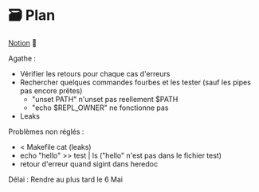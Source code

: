 # 🗃️ Plan

[Notion](https://agatocherry.notion.site/Minishell-d9d2a462a1384b26ae9491338da6e053) 📌

Agathe :
- Vérifier les retours pour chaque cas d'erreurs
- Rechercher quelques commandes fourbes et les tester (sauf les pipes pas encore prêtes)
  - "unset PATH" n'unset pas reellement $PATH
  - "echo $REPL_OWNER" ne fonctionne pas
- Leaks 

Problèmes non réglés :
- < Makefile cat (leaks)
- echo "hello" >> test | ls ("hello" n'est pas dans le fichier test)
- retour d'erreur quand sigint dans heredoc

Délai : Rendre au plus tard le 6 Mai
